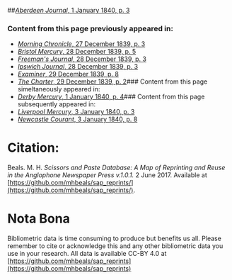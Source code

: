 ##[*Aberdeen Journal*, 1 January 1840, p. 3](https://mhbeals.github.io/sap_html/Aberdeen-Journal/Aberdeen-Journal-1-January-1840-p-3)

### Content from this page previously appeared in:
+ [*Morning Chronicle*, 27 December 1839, p. 3](https://mhbeals.github.io/sap_html/Morning-Chronicle/Morning-Chronicle-27-December-1839-p-3)
+ [*Bristol Mercury*, 28 December 1839, p. 5](https://mhbeals.github.io/sap_html/Bristol-Mercury/Bristol-Mercury-28-December-1839-p-5)
+ [*Freeman's Journal*, 28 December 1839, p. 3](https://mhbeals.github.io/sap_html/Freeman's-Journal/Freeman's-Journal-28-December-1839-p-3)
+ [*Ipswich Journal*, 28 December 1839, p. 3](https://mhbeals.github.io/sap_html/Ipswich-Journal/Ipswich-Journal-28-December-1839-p-3)
+ [*Examiner*, 29 December 1839, p. 8](https://mhbeals.github.io/sap_html/Examiner/Examiner-29-December-1839-p-8)
+ [*The Charter*, 29 December 1839, p. 2](https://mhbeals.github.io/sap_html/The-Charter/The-Charter-29-December-1839-p-2)### Content from this page simeltaneously appeared in:
+ [*Derby Mercury*, 1 January 1840, p. 4](https://mhbeals.github.io/sap_html/Derby-Mercury/Derby-Mercury-1-January-1840-p-4)### Content from this page subsequently appeared in:
+ [*Liverpool Mercury*, 3 January 1840, p. 3](https://mhbeals.github.io/sap_html/Liverpool-Mercury/Liverpool-Mercury-3-January-1840-p-3)
+ [*Newcastle Courant*, 3 January 1840, p. 8](https://mhbeals.github.io/sap_html/Newcastle-Courant/Newcastle-Courant-3-January-1840-p-8)
                    
# Citation: 

Beals. M. H. *Scissors and Paste Database: A Map of Reprinting and Reuse in the Anglophone Newspaper Press v.1.0.1.* 2 June 2017. Available at [https://github.com/mhbeals/sap_reprints/](https://github.com/mhbeals/sap_reprints/). 
                    
# Nota Bona

Bibliometric data is time consuming to produce but benefits us all. Please remember to cite or acknowledge this and any other bibliometric data you use in your research. All data is available CC-BY 4.0 at [https://github.com/mhbeals/sap_reprints](https://github.com/mhbeals/sap_reprints)